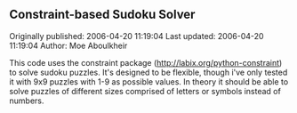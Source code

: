 ## Constraint-based Sudoku Solver 
Originally published: 2006-04-20 11:19:04 
Last updated: 2006-04-20 11:19:04 
Author: Moe Aboulkheir 
 
This code uses the constraint package (http://labix.org/python-constraint) to solve sudoku puzzles.  It's designed to be flexible, though i've only tested it with 9x9 puzzles with 1-9 as possible values.  In theory it should be able to solve puzzles of different sizes comprised of letters or symbols instead of numbers.